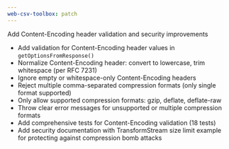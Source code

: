 ```yaml
---
web-csv-toolbox: patch
---
```


Add Content-Encoding header validation and security improvements

- Add validation for Content-Encoding header values in `getOptionsFromResponse()`
- Normalize Content-Encoding header: convert to lowercase, trim whitespace (per RFC 7231)
- Ignore empty or whitespace-only Content-Encoding headers
- Reject multiple comma-separated compression formats (only single format supported)
- Only allow supported compression formats: gzip, deflate, deflate-raw
- Throw clear error messages for unsupported or multiple compression formats
- Add comprehensive tests for Content-Encoding validation (18 tests)
- Add security documentation with TransformStream size limit example for protecting against compression bomb attacks
